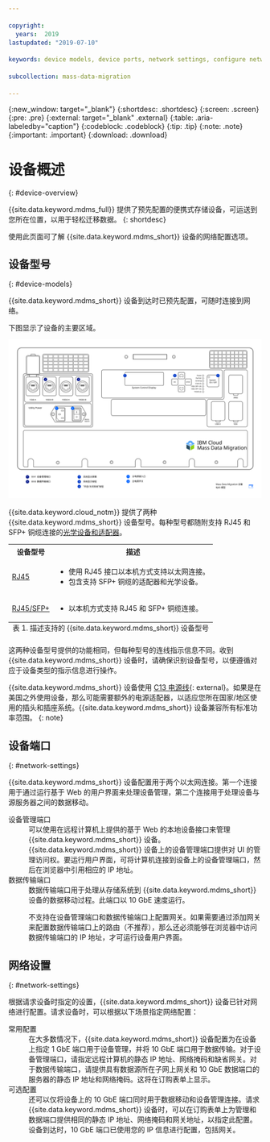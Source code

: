 ```yaml
---

copyright:
  years:  2019
lastupdated: "2019-07-10"

keywords: device models, device ports, network settings, configure network  

subcollection: mass-data-migration

---
```


{:new_window: target="_blank"}
{:shortdesc: .shortdesc}
{:screen: .screen}
{:pre: .pre}
{:external: target="_blank" .external}
{:table: .aria-labeledby="caption"}
{:codeblock: .codeblock}
{:tip: .tip}
{:note: .note}
{:important: .important}
{:download: .download}

# 设备概述
{: #device-overview}

{{site.data.keyword.mdms_full}} 提供了预先配置的便携式存储设备，可运送到您所在位置，以用于轻松迁移数据。
{: shortdesc}

使用此页面可了解 {{site.data.keyword.mdms_short}} 设备的网络配置选项。

## 设备型号
{: #device-models}

{{site.data.keyword.mdms_short}} 设备到达时已预先配置，可随时连接到网络。 

下图显示了设备的主要区域。

<a href="https://{DomainName}/docs/api/content/mass-data-migration/images/mdms-device-rj45.svg">
  <img src="images/mdms-device-rj45.svg" alt="Mass Data Migration 设备的顶视图">
</a>

{{site.data.keyword.cloud_notm}} 提供了两种 {{site.data.keyword.mdms_short}} 设备型号。每种型号都随附支持 RJ45 和 SFP+ 铜缆连接的[光学设备和适配器](/docs/infrastructure/mass-data-migration?topic=mass-data-migration-inventory-checklists)。 

<table>
  <tr>
    <th>设备型号</th>
    <th>描述</th>
  </tr>
  <tr>
    <td><p><a href="/docs/infrastructure/mass-data-migration?topic=mass-data-migration-connect-device#set-up-RJ45-model">RJ45</a></p></td>
    <td>
      <ul>
        <li>使用 RJ45 接口以本机方式支持以太网连接。</li>
        <li>包含支持 SFP+ 铜缆的适配器和光学设备。</li>
      </ul>
    </td>
  </tr>
  <tr>
    <td><p><a href="/docs/infrastructure/mass-data-migration?topic=mass-data-migration-connect-device#set-up-SFP+-model">RJ45/SFP+</a></p></td>
    <td>
      <ul>
        <li>以本机方式支持 RJ45 和 SFP+ 铜缆连接。</li>
      </ul>
    </td>
  </tr>
  <caption style="caption-side:bottom;">表 1. 描述支持的 {{site.data.keyword.mdms_short}} 设备型号</caption>
</table>

这两种设备型号提供的功能相同，但每种型号的连线指示信息不同。收到 {{site.data.keyword.mdms_short}} 设备时，请确保识别设备型号，以便遵循对应于设备类型的指示信息进行操作。  

{{site.data.keyword.mdms_short}} 设备使用 [C13 电源线](https://en.wikipedia.org/wiki/IEC_60320){: external}。如果是在美国之外使用设备，那么可能需要额外的电源适配器，以适应您所在国家/地区使用的插头和插座系统。{{site.data.keyword.mdms_short}} 设备兼容所有标准功率范围。
{: note}

## 设备端口 
{: #network-settings}

{{site.data.keyword.mdms_short}} 设备配置用于两个以太网连接。第一个连接用于通过运行基于 Web 的用户界面来处理设备管理，第二个连接用于处理设备与源服务器之间的数据移动。

<dl>
    <dt>设备管理端口</dt>
        <dd>可以使用在远程计算机上提供的基于 Web 的本地设备接口来管理 {{site.data.keyword.mdms_short}} 设备。{{site.data.keyword.mdms_short}} 设备上的设备管理端口提供对 UI 的管理访问权。要运行用户界面，可将计算机连接到设备上的设备管理端口，然后在浏览器中引用相应的 IP 地址。</dd>
    <dt>数据传输端口</dt>
        <dd>数据传输端口用于处理从存储系统到 {{site.data.keyword.mdms_short}} 设备的数据移动过程。此端口以 10 GbE 速度运行。</dd>
        <dd><p class="note">不支持在设备管理端口和数据传输端口上配置网关。如果需要通过添加网关来配置数据传输端口上的路由（不推荐），那么还必须能够在浏览器中访问数据传输端口的 IP 地址，才可运行设备用户界面。</p></dd>
</dl>

## 网络设置
{: #network-settings}

根据请求设备时指定的设置，{{site.data.keyword.mdms_short}} 设备已针对网络进行配置。请求设备时，可以根据以下场景指定网络配置：

<dl>
    <dt>常用配置</dt>
        <dd>在大多数情况下，{{site.data.keyword.mdms_short}} 设备配置为在设备上指定 1 GbE 端口用于设备管理，并将 10 GbE 端口用于数据传输。对于设备管理端口，请指定远程计算机的静态 IP 地址、网络掩码和缺省网关。对于数据传输端口，请提供具有数据源所在子网上网关和 10 GbE 数据端口的服务器的静态 IP 地址和网络掩码。这将在订购表单上显示。</dd>
    <dt>可选配置</dt>
        <dd>还可以仅将设备上的 10 GbE 端口同时用于数据移动和设备管理连接。请求 {{site.data.keyword.mdms_short}} 设备时，可以在订购表单上为管理和数据端口提供相同的静态 IP 地址、网络掩码和网关地址，以指定此配置。设备到达时，10 GbE 端口已使用您的 IP 信息进行配置，包括网关。</dd>
</dl>
